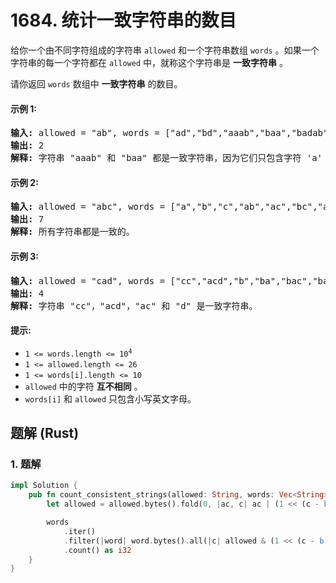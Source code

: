 # 1684. 统计一致字符串的数目
给你一个由不同字符组成的字符串 `allowed` 和一个字符串数组 `words` 。如果一个字符串的每一个字符都在 `allowed` 中，就称这个字符串是 **一致字符串** 。

请你返回 `words` 数组中 **一致字符串** 的数目。

#### 示例 1:
<pre>
<strong>输入:</strong> allowed = "ab", words = ["ad","bd","aaab","baa","badab"]
<strong>输出:</strong> 2
<strong>解释:</strong> 字符串 "aaab" 和 "baa" 都是一致字符串，因为它们只包含字符 'a' 和 'b' 。
</pre>

#### 示例 2:
<pre>
<strong>输入:</strong> allowed = "abc", words = ["a","b","c","ab","ac","bc","abc"]
<strong>输出:</strong> 7
<strong>解释:</strong> 所有字符串都是一致的。
</pre>

#### 示例 3:
<pre>
<strong>输入:</strong> allowed = "cad", words = ["cc","acd","b","ba","bac","bad","ac","d"]
<strong>输出:</strong> 4
<strong>解释:</strong> 字符串 "cc"，"acd"，"ac" 和 "d" 是一致字符串。
</pre>

#### 提示:
* <code>1 <= words.length <= 10<sup>4</sup></code>
* `1 <= allowed.length <= 26`
* `1 <= words[i].length <= 10`
* `allowed` 中的字符 **互不相同** 。
* `words[i]` 和 `allowed` 只包含小写英文字母。

## 题解 (Rust)

### 1. 题解
```Rust
impl Solution {
    pub fn count_consistent_strings(allowed: String, words: Vec<String>) -> i32 {
        let allowed = allowed.bytes().fold(0, |ac, c| ac | (1 << (c - b'a')));

        words
            .iter()
            .filter(|word| word.bytes().all(|c| allowed & (1 << (c - b'a')) != 0))
            .count() as i32
    }
}
```
